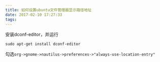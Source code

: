 ```yaml
---
title: 如何设置ubuntu文件管理器显示路径地址
date: 2017-02-10 17:27:33
tags:
---
```


安装dconf-editor，并运行

```shell
sudo apt-get install dconf-editor
```
勾选`org->gnome->nautilus->preferences->"always-use-location-entry"`